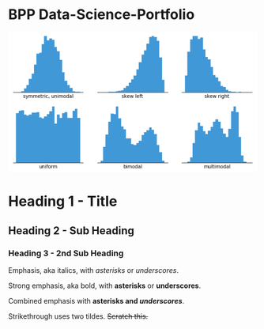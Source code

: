 # BPP Data-Science-Portfolio

![histogram](assets/images/histogram.png)
# Heading 1 - Title

## Heading 2 - Sub Heading

### Heading 3 - 2nd Sub Heading

Emphasis, aka italics, with *asterisks* or _underscores_.

Strong emphasis, aka bold, with **asterisks** or __underscores__.

Combined emphasis with **asterisks and _underscores_**.

Strikethrough uses two tildes. ~~Scratch this.~~
